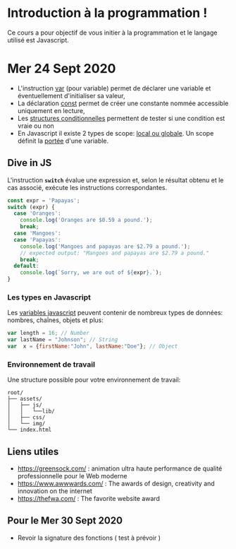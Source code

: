 # Introduction à la programmation !

Ce cours a pour objectif de vous initier à la programmation et le langage utilisé est Javascript.

# Mer 24 Sept 2020

- L'instruction [var](https://developer.mozilla.org/fr/docs/Web/JavaScript/Reference/Instructions/var) (pour variable) permet de déclarer une variable et éventuellement d'initialiser sa valeur,
- La déclaration [const](https://developer.mozilla.org/fr/docs/Web/JavaScript/Reference/Instructions/const) permet de créer une constante nommée accessible uniquement en lecture,
- Les [structures conditionnelles](https://developer.mozilla.org/fr/docs/Web/JavaScript/Reference/Instructions/if...else) permettent de tester si une condition est vraie ou non
- En Javascript il existe 2 types de scope: [local ou globale](w3schools.com/js/js_scope.asp). Un scope définit la [portée](https://www.pierre-giraud.com/javascript-apprendre-coder-cours/portee-variable-return-fonction/) d'une variable.

## Dive in JS
L'instruction **`switch`** évalue une expression et, selon le résultat obtenu et le cas associé, exécute les instructions correspondantes.
```js
const expr = 'Papayas';
switch (expr) {
  case 'Oranges':
    console.log('Oranges are $0.59 a pound.');
    break;
  case 'Mangoes':
  case 'Papayas':
    console.log('Mangoes and papayas are $2.79 a pound.');
    // expected output: "Mangoes and papayas are $2.79 a pound."
    break;
  default:
    console.log(`Sorry, we are out of ${expr}.`);
}
```
### Les types en Javascript
Les [variables javascript](https://www.w3schools.com/js/js_datatypes.asp) peuvent contenir de nombreux types de données: nombres, chaînes, objets et plus:
```js
var length = 16; // Number  
var lastName = "Johnson"; // String  
var  x = {firstName:"John", lastName:"Doe"}; // Object
```
### Environnement de travail

Une structure possible pour votre environnement de travail:
```
root/
├── assets/
│   ├── js/
│   │   └──lib/
│   ├── css/
│   └── img/
└── index.html
```

## Liens utiles
- https://greensock.com/ : animation ultra haute performance de qualité professionnelle pour le Web moderne
- https://www.awwwards.com/ : The awards of design, creativity and innovation on the internet
- https://thefwa.com/ : The favorite website award

## Pour le Mer 30 Sept 2020

- Revoir la signature des fonctions ( test à prévoir )